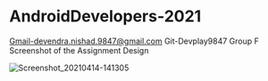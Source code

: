 # AndroidDevelopers-2021
Gmail-devendra.nishad.9847@gmail.com
     Git-Devplay9847
       Group F 
Screenshot of the Assignment Design

![Screenshot_20210414-141305](https://user-images.githubusercontent.com/29813984/114683217-795a9200-9d2d-11eb-8710-c15fac3149f4.png)

